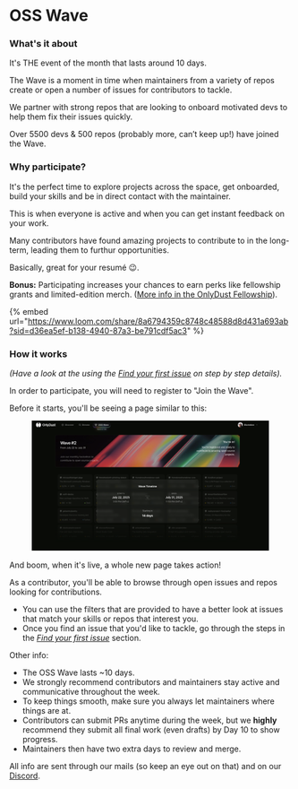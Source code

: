 # OSS Wave

### What's it about

It's THE event of the month that lasts around 10 days.

The Wave is a moment in time when maintainers from a variety of repos create or open a number of issues for contributors to tackle.&#x20;

We partner with strong repos that are looking to onboard motivated devs to help them fix their issues quickly.

Over 5500 devs & 500 repos (probably more, can’t keep up!) have joined the Wave.

### Why participate?&#x20;

It's the perfect time to explore projects across the space, get onboarded, build your skills and be in direct contact with the maintainer.&#x20;

This is when everyone is active and when you can get instant feedback on your work.&#x20;

Many contributors have found amazing projects to contribute to in the long-term, leading them to furthur opportunities.

Basically, great for your resumé :wink:. &#x20;

**Bonus:** Participating increases your chances to earn perks like fellowship grants and limited-edition merch. ([More info in the OnlyDust Fellowship](onlydust-fellowship.md)).

{% embed url="https://www.loom.com/share/8a6794359c8748c48588d8d431a693ab?sid=d36ea5ef-b138-4940-87a3-be791cdf5ac3" %}

### How it works

_(Have a look at the using the_ [_Find your first issue_](find-your-first-issue.md) _on step by step details)._&#x20;

In order to participate, you will need to register to "Join the Wave".

Before it starts, you'll be seeing a page similar to this:&#x20;

<figure><img src="../.gitbook/assets/Screenshot 2025-07-08 at 14.59.30.png" alt=""><figcaption></figcaption></figure>

And boom, when it's live, a whole new page takes action!&#x20;

As a contributor, you'll be able to browse through open issues and repos looking for contributions.&#x20;

* You can use the filters that are provided to have a better look at issues that match your skills or repos that interest you.&#x20;
* Once you find an issue that you'd like to tackle, go through the steps in the [_Find your first issue_](find-your-first-issue.md) section.

Other info:&#x20;

* The OSS Wave lasts \~10 days.
* We strongly recommend contributors and maintainers stay active and communicative throughout the week.
* To keep things smooth, make sure you always let maintainers where things are at.
* Contributors can submit PRs anytime during the week, but we **highly** recommend they submit all final work (even drafts) by Day 10 to show progress.
* Maintainers then have two extra days to review and merge.

All info are sent through our mails (so keep an eye out on that) and on our  [Discord](https://discord.gg/sVDvdKqPqN).&#x20;
